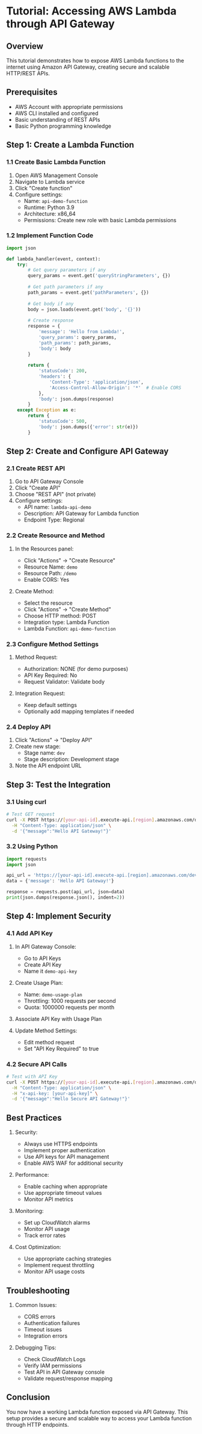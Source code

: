 # Tutorial: Accessing AWS Lambda through API Gateway

## Overview
This tutorial demonstrates how to expose AWS Lambda functions to the internet using Amazon API Gateway, creating secure and scalable HTTP/REST APIs.

## Prerequisites
- AWS Account with appropriate permissions
- AWS CLI installed and configured
- Basic understanding of REST APIs
- Basic Python programming knowledge

## Step 1: Create a Lambda Function

### 1.1 Create Basic Lambda Function
1. Open AWS Management Console
2. Navigate to Lambda service
3. Click "Create function"
4. Configure settings:
   - Name: `api-demo-function`
   - Runtime: Python 3.9
   - Architecture: x86_64
   - Permissions: Create new role with basic Lambda permissions

### 1.2 Implement Function Code
```python
import json

def lambda_handler(event, context):
    try:
        # Get query parameters if any
        query_params = event.get('queryStringParameters', {})
        
        # Get path parameters if any
        path_params = event.get('pathParameters', {})
        
        # Get body if any
        body = json.loads(event.get('body', '{}'))
        
        # Create response
        response = {
            'message': 'Hello from Lambda!',
            'query_params': query_params,
            'path_params': path_params,
            'body': body
        }
        
        return {
            'statusCode': 200,
            'headers': {
                'Content-Type': 'application/json',
                'Access-Control-Allow-Origin': '*'  # Enable CORS
            },
            'body': json.dumps(response)
        }
    except Exception as e:
        return {
            'statusCode': 500,
            'body': json.dumps({'error': str(e)})
        }
```

## Step 2: Create and Configure API Gateway

### 2.1 Create REST API
1. Go to API Gateway Console
2. Click "Create API"
3. Choose "REST API" (not private)
4. Configure settings:
   - API name: `lambda-api-demo`
   - Description: API Gateway for Lambda function
   - Endpoint Type: Regional

### 2.2 Create Resource and Method
1. In the Resources panel:
   - Click "Actions" → "Create Resource"
   - Resource Name: `demo`
   - Resource Path: `/demo`
   - Enable CORS: Yes

2. Create Method:
   - Select the resource
   - Click "Actions" → "Create Method"
   - Choose HTTP method: POST
   - Integration type: Lambda Function
   - Lambda Function: `api-demo-function`

### 2.3 Configure Method Settings
1. Method Request:
   - Authorization: NONE (for demo purposes)
   - API Key Required: No
   - Request Validator: Validate body

2. Integration Request:
   - Keep default settings
   - Optionally add mapping templates if needed

### 2.4 Deploy API
1. Click "Actions" → "Deploy API"
2. Create new stage:
   - Stage name: `dev`
   - Stage description: Development stage
3. Note the API endpoint URL

## Step 3: Test the Integration

### 3.1 Using curl
```bash
# Test GET request
curl -X POST https://[your-api-id].execute-api.[region].amazonaws.com/dev/demo \
  -H "Content-Type: application/json" \
  -d '{"message":"Hello API Gateway!"}'
```

### 3.2 Using Python
```python
import requests
import json

api_url = 'https://[your-api-id].execute-api.[region].amazonaws.com/dev/demo'
data = {'message': 'Hello API Gateway!'}

response = requests.post(api_url, json=data)
print(json.dumps(response.json(), indent=2))
```

## Step 4: Implement Security

### 4.1 Add API Key
1. In API Gateway Console:
   - Go to API Keys
   - Create API Key
   - Name it `demo-api-key`

2. Create Usage Plan:
   - Name: `demo-usage-plan`
   - Throttling: 1000 requests per second
   - Quota: 1000000 requests per month

3. Associate API Key with Usage Plan

4. Update Method Settings:
   - Edit method request
   - Set "API Key Required" to true

### 4.2 Secure API Calls
```bash
# Test with API Key
curl -X POST https://[your-api-id].execute-api.[region].amazonaws.com/dev/demo \
  -H "Content-Type: application/json" \
  -H "x-api-key: [your-api-key]" \
  -d '{"message":"Hello Secure API Gateway!"}'
```

## Best Practices
1. Security:
   - Always use HTTPS endpoints
   - Implement proper authentication
   - Use API keys for API management
   - Enable AWS WAF for additional security

2. Performance:
   - Enable caching when appropriate
   - Use appropriate timeout values
   - Monitor API metrics

3. Monitoring:
   - Set up CloudWatch alarms
   - Monitor API usage
   - Track error rates

4. Cost Optimization:
   - Use appropriate caching strategies
   - Implement request throttling
   - Monitor API usage costs

## Troubleshooting
1. Common Issues:
   - CORS errors
   - Authentication failures
   - Timeout issues
   - Integration errors

2. Debugging Tips:
   - Check CloudWatch Logs
   - Verify IAM permissions
   - Test API in API Gateway console
   - Validate request/response mapping

## Conclusion
You now have a working Lambda function exposed via API Gateway. This setup provides a secure and scalable way to access your Lambda function through HTTP endpoints.